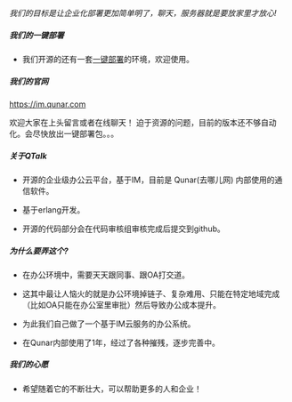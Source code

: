 *我们的目标是让企业化部署更加简单明了，聊天，服务器就是要放家里才放心!*

##### 我们的一键部署
-	我们开源的还有一套[一键部署](https://github.com/may-liu/qtalkonekey)的环境，欢迎使用。

##### 我们的官网
https://im.qunar.com

欢迎大家在上头留言或者在线聊天！
迫于资源的问题，目前的版本还不够自动化。会尽快放出一键部署包。。。


##### 关于QTalk

-	开源的企业级办公云平台，基于IM，目前是 Qunar(去哪儿网) 内部使用的通信软件。

-	基于erlang开发。

-	开源的代码部分会在代码审核组审核完成后提交到github。

##### 为什么要弄这个?

-	在办公环境中，需要天天跟同事、跟OA打交道。

-	这其中最让人恼火的就是办公环境掉链子、复杂难用、只能在特定地域完成（比如OA只能在办公室里审批）然后导致办公成本提升。

-	为此我们自己做了一个基于IM云服务的办公系统。

-	在Qunar内部使用了1年，经过了各种摧残，逐步完善中。

##### 我们的心愿

-	希望随着它的不断壮大，可以帮助更多的人和企业！
